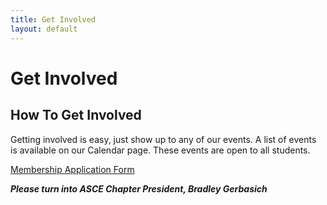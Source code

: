```yaml
---
title: Get Involved
layout: default
---
```


# Get Involved
## How To Get Involved
Getting involved is easy, just show up to any of our events. A list of events is available on our Calendar page. These events are open to all students.

[Membership Application Form](#)

***Please turn into ASCE Chapter President, Bradley Gerbasich***
